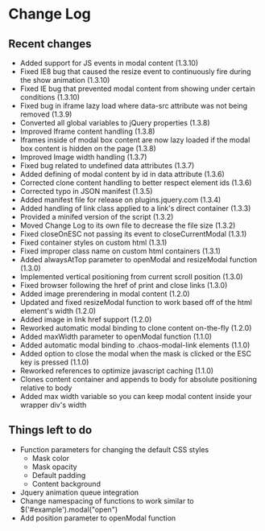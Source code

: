 Change Log
==========

Recent changes
--------------
* Added support for JS events in modal content (1.3.10)
* Fixed IE8 bug that caused the resize event to continuously fire during the show animation (1.3.10)
* Fixed IE bug that prevented modal content from showing under certain conditions (1.3.10)
* Fixed bug in iframe lazy load where data-src attribute was not being removed (1.3.9)
* Converted all global variables to jQuery properties (1.3.8)
* Improved Iframe content handling (1.3.8)
* Iframes inside of modal box content are now lazy loaded if the modal box content is hidden on the page (1.3.8)
* Improved Image width handling (1.3.7)
* Fixed bug related to undefined data attributes (1.3.7)
* Added defining of modal content by id in data attribute (1.3.6)
* Corrected clone content handling to better respect element ids (1.3.6)
* Corrected typo in JSON manifest (1.3.5)
* Added manifest file for release on plugins.jquery.com (1.3.4)
* Added handling of link class applied to a link's direct container (1.3.3)
* Provided a minifed version of the script (1.3.2)
* Moved Change Log to its own file to decrease the file size (1.3.2)
* Fixed closeOnESC not passing its event to closeCurrentModal (1.3.1)
* Fixed container styles on custom html (1.3.1)
* Fixed improper class name on custom html containers (1.3.1)
* Added alwaysAtTop parameter to openModal and resizeModal function (1.3.0)
* Implemented vertical positioning from current scroll position (1.3.0)
* Fixed browser following the href of print and close links (1.3.0)
* Added image prerendering in modal content (1.2.0)
* Updated and fixed resizeModal function to work based off of the html element's width (1.2.0)
* Added image in link href support (1.2.0)
* Reworked automatic modal binding to clone content on-the-fly (1.2.0)
* Added maxWidth parameter to openModal function (1.1.0)
* Added automatic modal binding to .chaos-modal-link elements (1.1.0)
* Added option to close the modal when the mask is clicked or the ESC key is pressed (1.1.0)
* Reworked references to optimize javascript caching (1.1.0)
* Clones content container and appends to body for absolute positioning relative to body
* Added max width variable so you can keep modal content inside your wrapper div's width

Things left to do
-----------------
* Function parameters for changing the default CSS styles
	* Mask color
	* Mask opacity
	* Default padding
	* Content background
* Jquery animation queue integration
* Change namespacing of functions to work similar to $('#example').modal("open")
* Add position parameter to openModal function